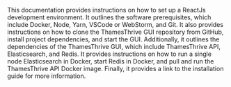 This documentation provides instructions on how to set up a ReactJs development environment. It outlines the software prerequisites, which include Docker, Node, Yarn, VSCode or WebStorm, and Git. It also provides instructions on how to clone the ThamesThrive GUI repository from GitHub, install project dependencies, and start the GUI. Additionally, it outlines the dependencies of the ThamesThrive GUI, which include ThamesThrive API, Elasticsearch, and Redis. It provides instructions on how to run a single node Elasticsearch in Docker, start Redis in Docker, and pull and run the ThamesThrive API Docker image. Finally, it provides a link to the installation guide for more information.
